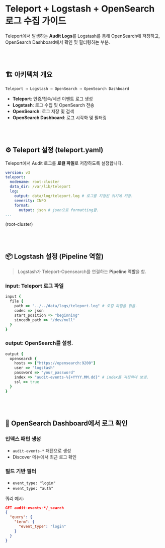 # Teleport + Logstash + OpenSearch 로그 수집 가이드

Teleport에서 발생하는 **Audit Logs**를 Logstash를 통해 OpenSearch에 저장하고, OpenSearch Dashboard에서 확인 및 필터링하는 부분.

</br></br>

## 🏗️ 아키텍처 개요

```
Teleport → Logstash → OpenSearch → OpenSearch Dashboard
```

* **Teleport**: 인증/접속/세션 이벤트 로그 생성
* **Logstash**: 로그 수집 및 OpenSearch 전송
* **OpenSearch**: 로그 저장 및 검색
* **OpenSearch Dashboard**: 로그 시각화 및 필터링


</br></br>

## ⚙️ Teleport 설정 (teleport.yaml)

Teleport에서 Audit 로그를 **로컬 파일**로 저장하도록 설정합니다.

```yaml
version: v3
teleport:
  nodename: root-cluster
  data_dir: /var/lib/teleport
  log:
    output: data/log/teleport.log # 로그를 지정된 위치에 저장.
    severity: INFO
    format:
      output: json # json으로 formatting함.
...
```
(root-cluster)


</br></br>

## 📦 Logstash 설정 (Pipeline 역할)


> Logstash가 Teleport-Opensearch를 연결하는 **Pipeline 역할**을 함.


### input: Teleport 로그 파일

```ruby
input {
  file {
    path => "../../data/logs/teleport.log" # 로컬 파일을 읽음.
    codec => json
    start_position => "beginning"
    sincedb_path => "/dev/null"
  }
}
```

### output: OpenSearch를 설정.

```ruby
output {
  opensearch {
    hosts => ["https://opensearch:9200"]
    user => "logstash"
    password => "your_password"
    index => "audit-events-%{+YYYY.MM.dd}" # index를 지정하여 보냄.
    ssl => true
  }
}
```

</br></br>

## 🔎 OpenSearch Dashboard에서 로그 확인

### 인덱스 패턴 생성

* `audit-events-*` 패턴으로 생성
* Discover 메뉴에서 최근 로그 확인

### 필드 기반 필터

* `event_type: "login"`
* `event_type: "auth"`

쿼리 예시:

```json
GET audit-events-*/_search
{
  "query": {
    "term": {
      "event_type": "login"
    }
  }
}
```


